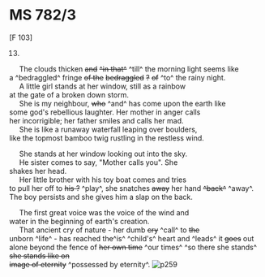# MS 782/3

[F 103]

13.

&nbsp;&nbsp;&nbsp;&nbsp;&nbsp;The clouds thicken ~~and~~ ~~^in that^~~ ^till^ the morning light seems like \
a ^bedraggled^ fringe ~~of the~~ ~~bedraggled~~ ~~?~~ ~~of~~ ^to^ the rainy night. \
&nbsp;&nbsp;&nbsp;&nbsp;&nbsp;A little girl stands at her window, still as a rainbow \
at the gate of a broken down storm. \
&nbsp;&nbsp;&nbsp;&nbsp;&nbsp;She is my neighbour, ~~who~~ ^and^ has come upon the earth like \
some god's rebellious laughter. Her mother in anger calls \
her incorrigible; her father smiles and calls her mad. \
&nbsp;&nbsp;&nbsp;&nbsp;&nbsp;She is like a runaway waterfall leaping over boulders, \
like the topmost bamboo twig rustling in the restless wind. 

&nbsp;&nbsp;&nbsp;&nbsp;&nbsp;She stands at her window looking out into the sky. \
&nbsp;&nbsp;&nbsp;&nbsp;&nbsp;He sister comes to say, "Mother calls you". She \
shakes her head. \
&nbsp;&nbsp;&nbsp;&nbsp;&nbsp;Her little brother with his toy boat comes and tries\
to pull her off to ~~his ?~~ ^play^, she snatches ~~away~~ her hand ~~^back^~~ ^away^. \
The boy persists and she gives him a slap on the back. 

&nbsp;&nbsp;&nbsp;&nbsp;&nbsp;The first great voice was the voice of the wind and \
water in the beginning of earth's creation. \
&nbsp;&nbsp;&nbsp;&nbsp;&nbsp;That ancient cry of nature - her dumb ~~cry~~ ^call^ to ~~the~~ \
unborn ^life^ - has reached th~~e~~^is^ ^child's^ heart and ^leads^ it ~~goes~~ out \
alone beyond the fence of ~~her own time~~ ^our times^ ^so there she  stands^ ~~she stands like on \
image of eternity~~ ^possessed by eternity^.
![p259](MS782_3-259.jpg)
